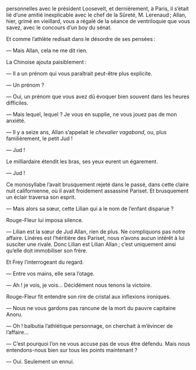 personnelles avec le président Loosevelt, et dernièrement, à Paris, il s’était lié d’une amitié inexplicable avec le chef de la Sûreté, M. Lerenaud ; Allan, hier, grimé en vieillard, vous a régalé de la séance de ventriloquie que vous savez, avec le concours d’un boy du sénat.

Et comme l’athlète redisait dans le désordre de ses pensées :

— Mais Allan, cela ne me dit rien.

La Chinoise ajouta paisiblement :

— Il a un prénom qui vous paraîtrait peut-être plus explicite.

— Un prénom ?

— Oui, un prénom que vous avez dû évoquer bien souvent dans les heures
difficiles.

— Mais lequel, lequel ? Je vous en supplie, ne vous jouez pas de mon
anxiété.

— Il y a seize ans, Allan s’appelait le _chevalier vagabond_, ou, plus
familièrement, le petit Jud !

— Jud !

Le milliardaire étendit les bras, ses yeux eurent un égarement.

— Jud !

Ce monosyllabe l’avait brusquement rejeté dans le passé, dans cette claire
nuit californienne, où il avait froidement assassiné Pariset. Et brusquement un éclair traversa son esprit.

— Mais alors sa sœur, cette Lilian qui a le nom de l’enfant disparue ?

Rouge-Fleur lui imposa silence.

— Lilian est la sœur de Jud Allan, rien de plus. Ne compliquons pas notre affaire. Linéres est l’héritière des Pariset, nous n’avons aucun intérêt
à lui susciter une rivale. Donc Lilian est Lilian Allan ; c’est uniquement
ainsi qu’elle doit immobiliser son frère.

Et Frey l’interrogeant du regard.

— Entre vos mains, elle sera l’otage.

— Ah ! je vois, je vois... Décidément nous tenons la victoire.

Rouge-Fleur fit entendre son rire de cristal aux inflexions ironiques.

— Nous ne vous gardons pas rancune de la mort du pauvre capitaine Anoru.

— Oh ! balbutia l’athlétique personnage, on cherchait à m’évincer de l’affaire...

— C’est pourquoi l’on ne vous accuse pas de vous être défendu. Mais
nous entendons-nous bien sur tous les points maintenant ?

— Oui. Seulement un ennui.
